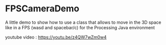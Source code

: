 # FPSCameraDemo
A little demo to show how to use a class that allows to move in the 3D
space like in a FPS (wasd and spacebar/c) for the Processing Java environment

youtube video : https://youtu.be/z4QW7wZm0w4
